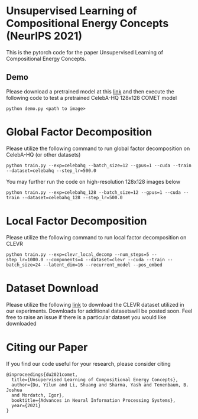 # Unsupervised Learning of Compositional Energy Concepts (NeurIPS 2021)

This is the pytorch code for the paper Unsupervised Learning of Compositional Energy Concepts.


## Demo

Please download a pretrained model at this [link]() and then execute the following code to test a pretrained CelebA-HQ 128x128 COMET model

```
python demo.py <path to image>
```

# Global Factor Decomposition

Please utilize the following command to run global factor decomposition on CelebA-HQ  (or other datasets)

```
python train.py --exp=celebahq --batch_size=12 --gpus=1 --cuda --train --dataset=celebahq --step_lr=500.0
```

You may further run the code on high-resolution 128x128 images below

```
python train.py --exp=celebahq_128 --batch_size=12 --gpus=1 --cuda --train --dataset=celebahq_128 --step_lr=500.0
```

# Local Factor Decomposition

Please utilize the following command to run  local factor decomposition on CLEVR

```
python train.py --exp=clevr_local_decomp --num_steps=5 --step_lr=1000.0 --components=4 --dataset=clevr --cuda --train --batch_size=24 --latent_dim=16 --recurrent_model --pos_embed
```

# Dataset Download

Please utilize the following [link]("https://www.dropbox.com/s/1uk59q8aembfirp/images_clevr.tar.gz?dl=0") to download the CLEVR dataset utilized in our experiments. Downloads for additional datasetswill be posted soon. Feel free to raise an issue if there is a particular dataset you would like downloaded

# Citing our Paper

If you find our code useful for your research, please consider citing 

``` 
@inproceedings{du2021comet,
  title={Unsupervised Learning of Compositional Energy Concepts},
  author={Du, Yilun and Li, Shuang and Sharma, Yash and Tenenbaum, B. Joshua
  and Mordatch, Igor},
  booktitle={Advances in Neural Information Processing Systems},
  year={2021}
}
```
